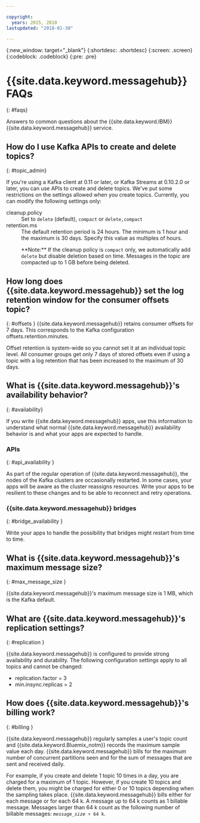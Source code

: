 ```yaml
---

copyright:
  years: 2015, 2018
lastupdated: "2018-01-30"

---
```


{:new_window: target="_blank"}
{:shortdesc: .shortdesc}
{:screen: .screen}
{:codeblock: .codeblock}
{:pre: .pre}

# {{site.data.keyword.messagehub}} FAQs
{: #faqs}

Answers to common questions about the {{site.data.keyword.IBM}} {{site.data.keyword.messagehub}} service.

<!--17/10/17 - Karen: same info duplicated at messagehub104 -->
## How do I use Kafka APIs to create and delete topics?
{: #topic_admin}

If you're using a Kafka client at 0.11 or later, or Kafka Streams at 0.10.2.0 or later, you can use APIs to create and delete topics. We've put some restrictions on the settings allowed when you create topics. Currently, you can modify the following settings only:

<dl>
<dt>cleanup.policy</dt>
<dd>Set to <code>delete</code> (default), <code>compact</code> or <code>delete,compact</code></dd>
<dt>retention.ms</dt>
<dd>The default retention period is 24 hours. The minimum is 1 hour and the maximum is
30 days. Specify this value as multiples of hours.

<p>**Note:**
If the cleanup policy is <code>compact</code> only, we automatically add <code>delete</code> but disable deletion based on time. Messages in the topic are compacted up to 1 GB before being deleted.</p>
</dd>
</dl>

## How long does {{site.data.keyword.messagehub}} set the log retention window for the consumer offsets topic?
{: #offsets }
{{site.data.keyword.messagehub}} retains consumer offsets for 7 days. This corresponds to the Kafka configuration offsets.retention.minutes. 

Offset retention is system-wide so you cannot set it at an individual topic level. All consumer groups get only 7 days of stored offsets even if using a topic with a log retention that has been increased to the maximum of 30 days. 

## What is {{site.data.keyword.messagehub}}'s availability behavior?
{: #availability}

If you write {{site.data.keyword.messagehub}} apps, use this information to understand what normal {{site.data.keyword.messagehub}} availability behavior is and what your apps are expected to handle.

### APIs
{: #api_availability }

As part of the regular operation of {{site.data.keyword.messagehub}}, the nodes of the Kafka clusters are occasionally restarted.
In some cases, your apps will be aware as the cluster reassigns resources. Write your apps to be resilient
to these changes and to be able to reconnect and retry operations.

### {{site.data.keyword.messagehub}} bridges
{: #bridge_availability }

Write your apps to handle the possibility that bridges might restart from time to time.
## What is {{site.data.keyword.messagehub}}'s maximum message size? 
{: #max_message_size }

{{site.data.keyword.messagehub}}'s maximum message size is 1 MB, which is the Kafka default. 

## What are {{site.data.keyword.messagehub}}'s replication settings? 
{: #replication }

{{site.data.keyword.messagehub}} is configured to provide strong availability and durability.
The following configuration settings apply to all topics and cannot be changed:
* replication.factor = 3
* min.insync.replicas = 2

## How does {{site.data.keyword.messagehub}}'s billing work? 
{: #billing }

{{site.data.keyword.messagehub}} regularly samples a user's topic count and {{site.data.keyword.Bluemix_notm}} records the maximum sample value each day. {{site.data.keyword.messagehub}} bills for the maximum number of concurrent partitions seen and for the sum of messages that are sent and received daily.

For example, if you create and delete 1 topic 10 times in a day, you are charged for a maximum of 1 topic. However, if you create 10 topics and delete them, you might be charged for either 0 or 10 topics depending when the sampling takes place.
{{site.data.keyword.messagehub}} bills either for each message or for each 64 k. A message up to 64 k counts as 1 billable message. Messages larger than 64 k count as the following number of billable messages: <code><var class="keyword varname">message_size</var> &#247; 64 k</code>.
